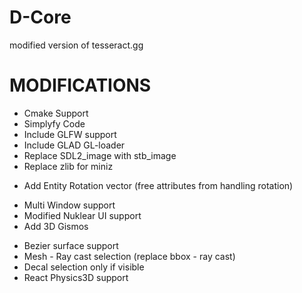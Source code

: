 # D-Core
modified version of tesseract.gg

<H1>MODIFICATIONS</H1>

<ul>
  <li>Cmake Support</li>
  <li>Simplyfy Code</li>
  <li>Include GLFW support</li>
  <li>Include GLAD GL-loader</li>
  <li>Replace SDL2_image with stb_image</li>
  <li>Replace zlib for miniz</li>
</ul>

<ul>
   <li>Add Entity Rotation vector (free attributes from handling rotation)</li>
</ul>

<ul>
  <li>Multi Window support</li>
  <li>Modified Nuklear UI support</li>
  <li>Add 3D Gismos</li>
</ul>

<ul>
  <li>Bezier surface support</li>
  <li>Mesh - Ray cast selection (replace bbox - ray cast)</li>
  <li>Decal selection only if visible</li>
  <li>React Physics3D support</li>
</ul>


